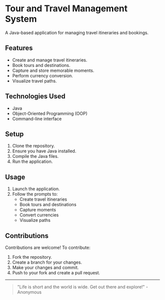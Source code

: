 # Tour and Travel Management System

A Java-based application for managing travel itineraries and bookings.

## Features

- Create and manage travel itineraries.
- Book tours and destinations.
- Capture and store memorable moments.
- Perform currency conversion.
- Visualize travel paths.

## Technologies Used

- Java
- Object-Oriented Programming (OOP)
- Command-line interface

## Setup

1. Clone the repository.
2. Ensure you have Java installed.
3. Compile the Java files.
4. Run the application.

## Usage

1. Launch the application.
2. Follow the prompts to:
   - Create travel itineraries
   - Book tours and destinations
   - Capture moments
   - Convert currencies
   - Visualize paths

## Contributions

Contributions are welcome! To contribute:
1. Fork the repository.
2. Create a branch for your changes.
3. Make your changes and commit.
4. Push to your fork and create a pull request.



---
> "Life is short and the world is wide. Get out there and explore!" - Anonymous
